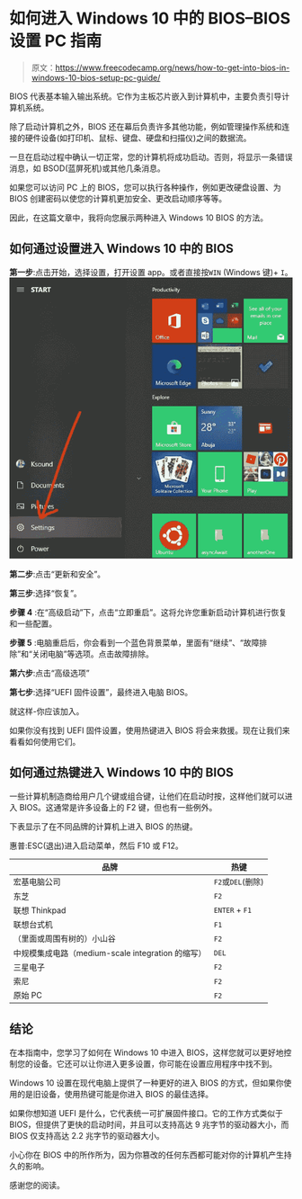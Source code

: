 # 如何进入 Windows 10 中的 BIOS–BIOS 设置 PC 指南

> 原文：<https://www.freecodecamp.org/news/how-to-get-into-bios-in-windows-10-bios-setup-pc-guide/>

BIOS 代表基本输入输出系统。它作为主板芯片嵌入到计算机中，主要负责引导计算机系统。

除了启动计算机之外，BIOS 还在幕后负责许多其他功能，例如管理操作系统和连接的硬件设备(如打印机、鼠标、键盘、硬盘和扫描仪)之间的数据流。

一旦在启动过程中确认一切正常，您的计算机将成功启动。否则，将显示一条错误消息，如 BSOD(蓝屏死机)或其他几条消息。

如果您可以访问 PC 上的 BIOS，您可以执行各种操作，例如更改硬盘设置、为 BIOS 创建密码以使您的计算机更加安全、更改启动顺序等等。

因此，在这篇文章中，我将向您展示两种进入 Windows 10 BIOS 的方法。

## 如何通过设置进入 Windows 10 中的 BIOS

**第一步**:点击开始，选择设置，打开设置 app。或者直接按`WIN` (Windows 键)+ `I`。
![ss-1-3](img/29f0caae555d1594c345e2d1b4a4fdfe.png)

**第二步**:点击“更新和安全”。


**第三步**:选择“恢复”。


**步骤 4** :在“高级启动”下，点击“立即重启”。这将允许您重新启动计算机进行恢复和一些配置。


**步骤 5** :电脑重启后，你会看到一个蓝色背景菜单，里面有“继续”、“故障排除”和“关闭电脑”等选项。点击故障排除。

**第六步**:点击“高级选项”

**第七步**:选择“UEFI 固件设置”，最终进入电脑 BIOS。

就这样-你应该加入。

如果你没有找到 UEFI 固件设置，使用热键进入 BIOS 将会来救援。现在让我们来看看如何使用它们。

## 如何通过热键进入 Windows 10 中的 BIOS

一些计算机制造商给用户几个键或组合键，让他们在启动时按，这样他们就可以进入 BIOS。这通常是许多设备上的 F2 键，但也有一些例外。

下表显示了在不同品牌的计算机上进入 BIOS 的热键。

惠普:ESC(退出)进入启动菜单，然后 F10 或 F12。

| 品牌 | 热键 |
| --- | --- |
| 宏基电脑公司 | `F2`或`DEL`(删除) |
| 东芝 | `F2` |
| 联想 Thinkpad | `ENTER` + `F1` |
| 联想台式机 | `F1` |
| （里面或周围有树的）小山谷 | `F2` |
| 中规模集成电路（medium-scale integration 的缩写） | `DEL` |
| 三星电子 | `F2` |
| 索尼 | `F2` |
| 原始 PC | `F2` |

## 结论

在本指南中，您学习了如何在 Windows 10 中进入 BIOS，这样您就可以更好地控制您的设备。它还可以让你进入更多设置，你可能在设置应用程序中找不到。

Windows 10 设置在现代电脑上提供了一种更好的进入 BIOS 的方式，但如果你使用的是旧设备，使用热键可能是你进入 BIOS 的最佳选择。

如果你想知道 UEFI 是什么，它代表统一可扩展固件接口。它的工作方式类似于 BIOS，但提供了更快的启动时间，并且可以支持高达 9 兆字节的驱动器大小，而 BIOS 仅支持高达 2.2 兆字节的驱动器大小。

小心你在 BIOS 中的所作所为，因为你篡改的任何东西都可能对你的计算机产生持久的影响。

感谢您的阅读。